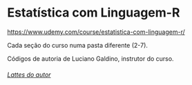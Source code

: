 # Estatística com Linguagem-R

https://www.udemy.com/course/estatistica-com-linguagem-r/

Cada seção do curso numa pasta diferente (2-7).

Códigos de autoria de Luciano Galdino, instrutor do curso.
<h6><a href="http://lattes.cnpq.br/1964290408536126">Lattes do autor</a></h6>
